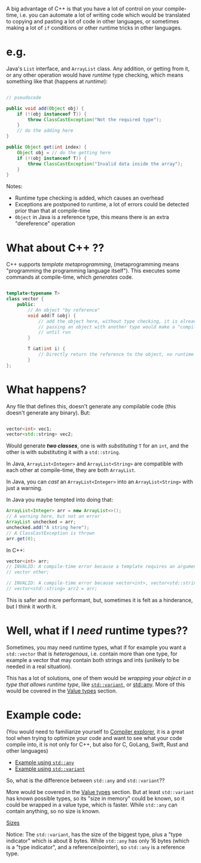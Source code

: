 A big advantage of C++ is that you have a lot of control on your compile-time, i.e. you can automate a lot of writing code
which would be translated to copying and pasting a lot of code in other languages, or sometimes making a lot of `if` conditions
or other runtime tricks in other languages.

# e.g.

Java's `List` interface, and `ArrayList` class. Any addition, or getting from it, or any other operation would have *runtime*
type checking, which means something like that (happens at *runtime*):

```java

// pseudocode

public void add(Object obj) {
    if (!(obj instanceof T)) {
        throw ClassCastException("Not the required type");
    }
    // do the adding here
}

public Object get(int index) {
    Object obj = // do the getting here
    if (!(obj instanceof T)) {
        throw ClassCastException("Invalid data inside the array");
    }
}

```

Notes:
  - Runtime type checking is added, which causes an overhead
  - Exceptions are postponed to runtime, a lot of errors could be detected prior than that at compile-time
  - `Object` in Java is a reference type, this means there is an extra "dereference" operation
  
# What about C++ ??

C++ supports *template metaprogramming*, (metaprogramming means "programming the programming language itself"). This executes
some commands at compile-time, which *generates* code.

```cpp

template<typename T>
class vector {
    public:
        // An object "by reference"
        void add(T &obj) {
            // add the object here, without type checking, it is already compile-time checked
            // passing an object with another type would make a "compile-time error", you wouldn't wait
            // until run
        }

        T &at(int i) {
            // Directly return the reference to the object, no runtime type checking needed
        }
};

```

# What happens?

Any file that defines this, doesn't generate any compilable code (this doesn't generate any binary). But:

```cpp

vector<int> vec1;
vector<std::string> vec2;

```

Would generate ***two classes***, one is with *substituting* `T` for an `int`, and the other is with substituting it with a `std::string`.

In Java, `ArrayList<Integer>` and `ArrayList<String>` are compatible with each other at compile-time, they are both `ArrayList`.

In Java, you can *cast* an `ArrayList<Integer>` into an `ArrayList<String>` with just a warning.

In Java you maybe tempted into doing that:

```java
ArrayList<Integer> arr = new ArrayList<>();
// A warning here, but not an error
ArrayList unchecked = arr;
unchecked.add("A string here");
// A ClassCastException is thrown
arr.get(0);
```

In C++:

```cpp
vector<int> arr;
// INVALID: A compile-time error because a template requires an argument
// vector other;

// INVALID: A compile-time error because vector<int>, vector<std::string> are completely different classes!!
// vector<std::string> arr2 = arr;
```

This is safer and more performant, but, sometimes it is felt as a hinderance, but I think it worth it.

# Well, what if I *need* runtime types??

Sometimes, you may need runtime types, what if for example you want a `std::vector` that is *heterogenous*, i.e. contain more
than one type, for example a vector that may contain both strings and ints (unlikely to be needed in a real situation).

This has a lot of solutions, one of them would be *wrapping your object in a type that allows runtime type*, like [`std::variant`](https://en.cppreference.com/w/cpp/utility/variant),
or [std::any](https://en.cppreference.com/w/cpp/utility/any). More of this would be covered in the [Value types](https://github.com/fadi-botros/cplus-plus-from-modern-languages/blob/master/value-and-reference.md) section.

# Example code:

(You would need to familiarize yourself to [Compiler explorer](https://godbolt.org/), it is a great tool when trying to optimize your code and want to see what your code compile into,
it is not only for C++, but also for C, GoLang, Swift, Rust and other languages)

 - [Example using `std::any`](https://godbolt.org/z/EE-CbY)
 - [Example using `std::variant`](https://godbolt.org/z/K5GKjc)

So, what is the difference between `std::any` and `std::variant`??

More would be covered in the [Value types](https://github.com/fadi-botros/cplus-plus-from-modern-languages/blob/master/value-and-reference.md) section. But at least `std::variant` has known possible types, so its "size in memory"
could be known, so it could be wrapped in a value type, which is faster. While `std::any` can contain anything, so no size is known.

[Sizes](https://godbolt.org/z/4KWubZ)

Notice: The `std::variant`, has the size of the biggest type, plus a "type indicator" which is about 8 bytes.
While `std::any` has only 16 bytes (which is a "type indicator", and a reference/pointer), so `std::any` is a reference type.
